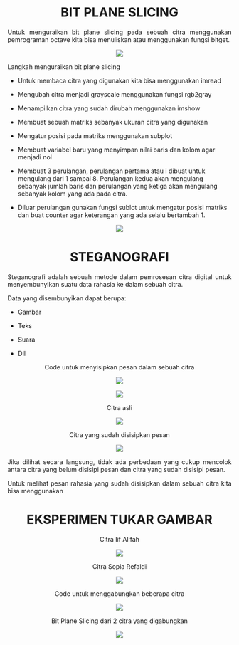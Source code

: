<p><h1><center><b>BIT PLANE SLICING</b></center></h1></p>

<p align="justify">Untuk menguraikan bit plane slicing pada sebuah citra menggunakan pemrograman octave kita bisa menuliskan atau menggunakan fungsi bitget.
 
<p align="center"><img src="img/cdbit.png"></p>

<p align="justify">Langkah menguraikan bit plane slicing</p>

- Untuk membaca citra yang digunakan kita bisa menggunakan imread

- Mengubah citra menjadi grayscale menggunakan fungsi rgb2gray

- Menampilkan citra yang sudah dirubah menggunakan imshow

- Membuat sebuah matriks sebanyak ukuran citra yang digunakan

- Mengatur posisi pada matriks menggunakan subplot

- Membuat variabel baru yang menyimpan nilai baris dan kolom agar menjadi nol

- Membuat 3 perulangan, perulangan pertama atau i dibuat untuk mengulang dari 1 sampai 8. Perulangan kedua akan mengulang sebanyak jumlah baris dan perulangan yang ketiga akan mengulang sebanyak kolom yang ada pada citra.

- Diluar perulangan gunakan fungsi sublot untuk mengatur posisi matriks dan buat counter agar keterangan yang ada selalu bertambah 1.

<p align="center"><img src="img/bit.png"></p>

<p><h1><center><b>STEGANOGRAFI</b></center></h1></p>

<p align="justify">Steganografi adalah sebuah metode dalam pemrosesan citra digital untuk menyembunyikan suatu data rahasia ke dalam sebuah citra.</p>

Data yang disembunyikan dapat berupa:

- Gambar

- Teks

- Suara

- Dll

<p align="center">Code untuk menyisipkan pesan dalam sebuah citra</p>

<p align="center"><img src="img/cdstg.png"></p>

<p align="center"><img src="img/cdstg1.png"></p>

<p align="center">Citra asli</p>

<p align="center"><img src="img/lenna.jfif"></p>

<p align="center">Citra yang sudah disisipkan pesan</p>

<p align="center"><img src="img/hasil_baru.png"></p>

<p align="justify">Jika dilihat secara langsung, tidak ada perbedaan yang cukup mencolok antara citra yang belum disisipi pesan dan citra yang sudah disisipi pesan.</p>

<p align="justify">Untuk melihat pesan rahasia yang sudah disisipkan dalam sebuah citra kita bisa menggunakan</p>

<p><h1><center><b>EKSPERIMEN TUKAR GAMBAR</b></center></h1></p>

<p align="center">Citra Iif Alifah</p>

<p align="center"><img src="img/iif.jpg"></p>

<p align="center">Citra Sopia Refaldi</p>

<p align="center"><img src="img/faldi.jpeg"></p>

<p align="center">Code untuk menggabungkan beberapa citra</p>

<p align="center"><img src="img/cdgabung.png"></p>

<p align="center">Bit Plane Slicing dari 2 citra yang digabungkan</p>

<p align="center"><img src="img/hasil.png"></p>


